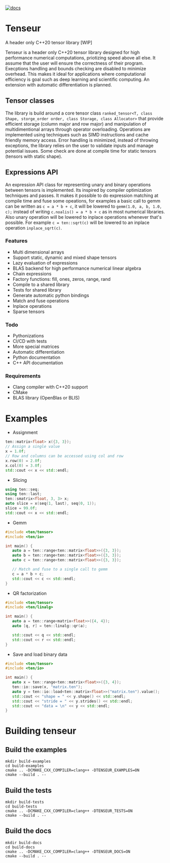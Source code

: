[![docs](https://readthedocs.org/projects/tenseur/badge/?version=latest)](https://tenseur.readthedocs.io/en/latest/index.html)

# Tenseur

A header only C++20 tensor library [WIP]

Tenseur is a header only C++20 tensor library designed for high performance numerical computations, priotizing speed above all else. It assume that the user will ensure the correctness of their program. Execptions handling and bounds checking are disabled to minimize overhead. This makes it ideal for applications where computational efficiency is goal such as deep learning and scientific computing. An extension with automatic differentiation is planned.

## Tensor classes

The library is build around a core tensor class `ranked_tensor<T, class Shape, storge_order order, class Storage, class Allocator>` that provide efficient storage (column major and row major) and manipulation of multidimentional arrays through operator overloading. Operations are implemented using techniques such as SIMD instructions and cache friendly memory access. Error handling is minimized, instead of throwing exceptions, the library relies on the user to validate inputs and manage potential issues. Some check are done at compile time for static tensors (tensors with static shape).

## Expressions API

An expression API class for representing unary and binary operations between tensors is implemented. Its inspired by compiler optimization techniques and passes. It makes it possible to do expression matching at compile time and fuse some opeations, for examples a basic call to gemm can be written as `c = a * b + c`, it will be lowered to `gemm(1.0, a, b, 1.0, c);` instead of writing `c.noalis() = a * b + c` as in most numerical libraries. Also unary operation will be lowered to inplace operations whenever that's possible. For example `c = ten::sqrt(c)` will be lowered to an inplace operation `inplace_sqrt(c)`.

### Features
- Multi dimensional arrays
- Support static, dynamic and mixed shape tensors
- Lazy evaluation of expressions
- BLAS backend for high performance numerical linear algebra
- Chain expressions
- Factory functions: fill, ones, zeros, range, rand
- Compile to a shared library
- Tests for shared library
- Generate automatic python bindings
- Match and fuse operations
- Inplace operations
- Sparse tensors

### Todo
- Pythonizations
- CI/CD with tests
- More special matrices
- Automatic differentiation
- Python documentation
- C++ API documentation

### Requirements
- Clang compiler with C++20 support
- CMake
- BLAS library (OpenBlas or BLIS)

# Examples

- Assignment

```c++
ten::matrix<float> x({3, 3});
// Assign a single value
x = 1.0f;
// Row and columns can be accessed using col and row
x.row(0) = 2.0f;
x.col(0) = 3.0f;
std::cout << x << std::endl;
```

- Slicing

```c++
using ten::seq;
using ten::last;
ten::smatrix<float, 3, 3> x;
auto slice = x(seq(1, last), seq(0, 1));
slice = 99.0f;
std::cout << x << std::endl;
```

- Gemm

```c++
#include <ten/tensor>
#include <ten/io>

int main() {
   auto a = ten::range<ten::matrix<float>>({3, 3});
   auto b = ten::range<ten::matrix<float>>({3, 3});
   auto c = ten::range<ten::matrix<float>>({3, 3});

   // Match and fuse to a single call to gemm
   c = a * b + c;
   std::cout << c << std::endl;
}
```

- QR factorization

```c++
#include <ten/tensor>
#include <ten/linalg>

int main() {
   auto a = ten::range<matrix<float>>({4, 4});
   auto [q, r] = ten::linalg::qr(a);

   std::cout << q << std::endl;
   std::cout << r << std::endl;
}
```

- Save and load binary data

```c++
#include <ten/tensor>
#include <ten/io>

int main() {
   auto x = ten::range<ten::matrix<float>>({3, 4});
   ten::io::save(x, "matrix.ten");
   auto y = ten::io::load<ten::matrix<float>>("matrix.ten").value();
   std::cout << "shape = " << y.shape() << std::endl;
   std::cout << "stride = " << y.strides() << std::endl;
   std::cout << "data = \n" << y << std::endl;
}
```

# Building tenseur

## Build the examples

```shell
mkdir build-examples
cd build-examples
cmake .. -DCMAKE_CXX_COMPILER=clang++ -DTENSEUR_EXAMPLES=ON
cmake --build . --
```

## Build the tests

```shell
mkdir build-tests
cd build-tests
cmake .. -DCMAKE_CXX_COMPILER=clang++ -DTENSEUR_TESTS=ON
cmake --build . --
```

## Build the docs

```shell
mkdir build-docs
cd build-docs
cmake .. -DCMAKE_CXX_COMPILER=clang++ -DTENSEUR_DOCS=ON
cmake --build . --
```

